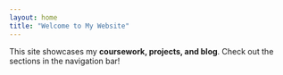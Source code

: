 ```yaml
---
layout: home
title: "Welcome to My Website"
---
```


This site showcases my **coursework, projects, and blog**. Check out the sections in the navigation bar!
